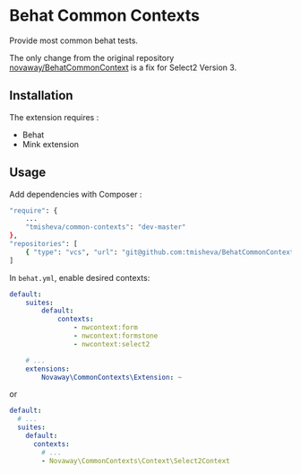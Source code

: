 Behat Common Contexts
=====================

Provide most common behat tests.

The only change from the original repository [novaway/BehatCommonContext](https://github.com/novaway/BehatCommonContext) is a fix for Select2 Version 3.

## Installation

The extension requires :

* Behat
* Mink extension

## Usage

Add dependencies with Composer :
``` bash
"require": {
    ...
    "tmisheva/common-contexts": "dev-master"
},
"repositories": [
    { "type": "vcs", "url": "git@github.com:tmisheva/BehatCommonContext.git" }
]
```

In `behat.yml`, enable desired contexts:

```yaml
default:
    suites:
        default:
            contexts:
                - nwcontext:form
                - nwcontext:formstone
                - nwcontext:select2

    # ...
    extensions:
        Novaway\CommonContexts\Extension: ~
```
or
```yaml
default:
  # ...
  suites:
    default:
      contexts:
        # ...
        - Novaway\CommonContexts\Context\Select2Context
```
